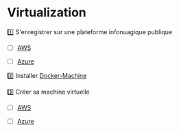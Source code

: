 # Virtualization


:one: S'enregistrer sur une plateforme infonuagique publique

- [ ] [AWS](https://github.com/CollegeBoreal/Tutoriels/tree/master/E.Education/N.Nuages/1.AWS)

- [ ] [Azure](https://github.com/CollegeBoreal/Tutoriels/tree/master/E.Education/N.Nuages/3.Azure)

:two: Installer [Docker-Machine](https://github.com/CollegeBoreal/Tutoriels/tree/master/2.Virtualisation/2.VM/1.Docker-Machine)

:three: Créer sa machine virtuelle

- [ ] [AWS](https://github.com/CollegeBoreal/Tutoriels/tree/master/2.Virtualisation/4.Cloud/2.Public/1.AWS)

- [ ] [Azure](https://github.com/CollegeBoreal/Tutoriels/tree/master/2.Virtualisation/4.Cloud/2.Public/2.Azure)


